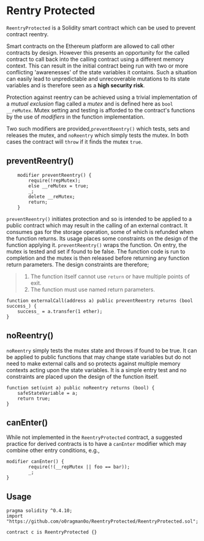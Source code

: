 # Rentry Protected
`ReentryProtected` is a Solidity smart contract which can be used to prevent contract reentry.

Smart contracts on the Ethereum platform are allowed to call other contracts by design. However this presents an opportunity for the called contract to call back into the calling contract using a different memory context. This can result in the initial contract being run with two or more conflicting 'awarenesses' of the state variables it contains. Such a situation can easily lead to unpredictable and unrecoverable mutations to its state variables and is therefore seen as a **high security risk**.

Protection against reentry can be achieved using a trivial implementation of a *mutual exclusion* flag called a *mutex* and is defined here as `bool __reMutex`. Mutex setting and testing is afforded to the contract's functions by the use of *modifiers* in the function implementation.

Two such modifiers are provided,`preventReentry()` which tests, sets and releases the mutex, and `noReentry` which simply tests the mutex. In both cases the contract will `throw` if it finds the mutex `true`.

## preventReentry()
```
    modifier preventReentry() {
        require(!repMutex);
        else __reMutex = true;
        _;
        delete __reMutex;
        return;
    }
```

`preventReentry()` initiates protection and so is intended to be applied to a public contract which may result in the calling of an external contract.  It consumes gas for the storage operation, some of which is refunded when the function returns. Its usage places some constraints on the design of the function applying it. `preventReentry()` wraps the function. On entry, the mutex is tested and set if found to be false.  The function code is run to completion and the mutex is then released before returning any function return parameters. The design constraints are therefore;
>1. The function itself cannot use `return` or have multiple points of exit.
>2. The function must use named return parameters.

```
function externalCall(address a) public preventReentry returns (bool success_) {
    success_ = a.transfer(1 ether);
}
```
## noReentry()

`noReentry` simply tests the mutex state and throws if found to be true. It can be applied to public functions that may change state variables but do not need to make external calls and so protects against multiple memory contexts acting upon the state variables. It is a simple entry test and no constraints are placed upon the design of the function itself. 

```
function set(uint a) public noReentry returns (bool) {
	safeStateVariable = a;
	return true;
}
```
## canEnter()
While not implemented in the `ReentryProtected` contract, a suggested practice for derived contracts is to have a `canEnter` modifier which may combine other  entry conditions, e.g.,
```
modifier canEnter() {
        require(!(__repMutex || foo == bar));
        _;
}
```
## Usage
```
pragma solidity ^0.4.10;
import "https://github.com/o0ragman0o/ReentryProtected/ReentryProtected.sol";

contract c is ReentryProtected {}
```
